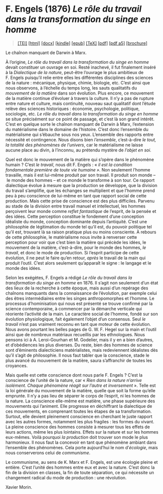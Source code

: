 # F. Engels (1876)  <em>Le rôle du travail dans la transformation du singe en homme</em> 

>  <a target="_blank" title="Source XML/TEI" class="mime48 tei" href="https://hurlus.github.io/tei/engels1876_singe.xml">[TEI]</a>  <a target="_blank" title="HTML une page" class="mime48 html" href="https://hurlus.github.io/engels1876_singe/engels1876_singe.html">[html]</a>  <a target="_blank" title="Bureautique (LibreOffice, MS.Word)" class="mime48 docx" href="https://hurlus.github.io/engels1876_singe/engels1876_singe.docx">[docx]</a>  <a target="_blank" title="Amazon.kindle" class="mime48 mobi" href="https://hurlus.github.io/engels1876_singe/engels1876_singe.mobi">[kindle]</a>  <a target="_blank" title="EPUB, pour liseuses et téléphones" class="mime48 epub" href="https://hurlus.github.io/engels1876_singe/engels1876_singe.epub">[epub]</a>  <a target="_blank" title="LaTeX" class="mime48 tex" href="https://hurlus.github.io/engels1876_singe/engels1876_singe.tex">[TeX]</a>  <a target="_blank" title="PDF à imprimer, A4 2 colonnes" class="mime48 pdf" href="https://hurlus.github.io/engels1876_singe/engels1876_singe.pdf">[pdf]</a>  <a target="_blank" title="PDF à lire, A5 une colonne" class="mime48 a5" href="https://hurlus.github.io/engels1876_singe/engels1876_singe_a5.pdf">[pdf a5]</a>  <a target="_blank" title="Brochure à agrafer, pdf imposé pour imprimante recto/verso" class="mime48 brochure" href="https://hurlus.github.io/engels1876_singe/engels1876_singe_brochure.pdf">[brochure]</a> 



<article xmlns="http://www.w3.org/1999/xhtml">
  <p class="label">Le chaînon manquant de Darwin à Marx.</p>
  <p class="p noindent">À l’origine, <em>Le rôle du travail dans la transformation du singe en homme</em> devait constituer un ouvrage en soi. Resté inachevé, il fut finalement inséré à la <em>Dialectique de la nature</em>, peut-être l’ouvrage le plus ambitieux de F. Engels puisqu’il relie entre elles les différentes disciplines des sciences de la nature : mécanique, physique, chimie, biologie, etc. C’est ainsi que nous observons, à l’échelle du temps long, les sauts qualitatifs du <em>mouvement de la matière</em> dans son évolution. Plus encore, ce mouvement de la matière continue d’évoluer à travers la culture. Il n’y a pas de rupture entre nature et culture, mais continuité, nouveau saut qualitatif dont l’étude relève des sciences historiques : économie, psychologie, politique, sociologie, etc. <em>Le rôle du travail dans la transformation du singe en homme</em> se situe précisément sur ce point de passage, et c’est là son grand intérêt. C’est en quelque sorte le chaînon manquant de Darwin à Marx, l’extension du matérialisme dans le domaine de l’histoire. C’est donc l’ensemble du matérialisme qui s’ébauche sous nos yeux. L’ensemble des rapports entre nécessité et contingence. Nous disons bien <em>l’ensemble</em>, c’est-à-dire <em>le tout, la totalité des phénomènes de l’univers</em>, car le matérialisme ne laisse aucune place au divin, à l’inconnu, au prétendu mystère de <em>l’objet en soi</em>.</p>
  <p class="p">Quel est donc le mouvement de la matière qui s’opère dans le phénomène humain ? C’est <em>le travail</em>, nous dit F. Engels : « <em>il est la condition fondamentale première de toute vie humaine »</em>. Non seulement l’homme travaille, mais il est lui-même produit par son travail. Il produit son monde – le monde des hommes – et ce monde le transforme à son tour. Ce rapport dialectique évolue à mesure que la production se développe, que la division du travail s’amplifie, que les échanges se multiplient et que l’homme prend peu à peu conscience de lui-même en tant que rapport social de cette production. Mais cette prise de conscience est des plus difficiles. Parvenu au stade de la division entre travail manuel et intellectuel, les hommes perçoivent leur monde comme <em>reflet fantastique</em> de l’esprit, de la pensée et des idées. Cette perception constitue le fondement d’une conception idéaliste du monde, conception dominante depuis l’antiquité. C’est une philosophie de légitimation du monde tel qu’il est, du pouvoir politique tel qu’il est, trouvant là sa raison pratique plus ou moins consciente. À rebours de cette philosophie, le matérialisme nous invite à renverser cette perception pour voir que c’est bien la matière qui précède les idées, le mouvement de la matière, c’est-à-dire, pour le monde des hommes, <em>le travail</em>, et donc le mode de production. Si l’esprit participe de cette évolution, il ne peut le faire qu’en retour, <em>après</em> le travail de la main qui produit l’outil. C’est alors seulement qu’apparaît le signe : le langage et le monde des idées.</p>
  <p class="p">Selon les exégètes, F. Engels a rédigé <em>Le rôle du travail dans la transformation du singe en homme</em> en 1876. Il s’agit non seulement d’un état des lieux de la recherche à cette époque, mais aussi d’un repérage des chaînons manquants dans la connaissance de l’évolution, par exemple celui des êtres intermédiaires entre les singes anthropomorphes et l’homme. Le processus d’hominisation qui nous est présenté se trouve confirmé par la science contemporaine, à commencer par la démarche verticale qui réoriente l’activité de la main. Le caractère social de l’homme, fondé sur son évolution physiologique, fait également l’objet d’un consensus. Seul <em>le travail</em> n’est pas vraiment reconnu en tant que moteur de cette évolution. Nous avons pourtant les belles pages de G. W. F. Hegel sur la main et l’outil ainsi que de nombreux matériaux recueillis par les ethnologues. Nous pensons ici à A. Leroi-Gourhan et M. Godelier, mais il y en a bien d’autres, et d’obédiences les plus diverses. Du reste, bien des hommes de science sont d’éminents dialecticiens matérialistes, mais redeviennent idéalistes dès qu’il s’agit de philosophie. Il nous faut tabler que la conscience, stade le plus avancé du mouvement de la matière, saura s’affranchir de toutes les croyances.</p>
  <p class="p">Mais quelle est cette conscience dont nous parle F. Engels ? C’est la conscience de l’unité de la nature, car « <em>Rien dans la nature n’arrive isolément. Chaque phénomène réagit sur l’autre et inversement</em> ». Telle est la loi générale du mouvement de la matière, quelle que soit la forme qu’elle emprunte. Il n’y a pas lieu de séparer le corps de l’esprit, ni les hommes de la nature. La conscience elle-même est matière, une phase supérieure des mouvements qui l’animent. Elle progresse en déchiffrant la dialectique de ces mouvements, en comprenant toutes les étapes de sa transformation. Surtout, elle devient pleinement conscience en cherchant le juste rapport avec les autres formes, notamment les plus fragiles : les formes du vivant. La pleine conscience des hommes consiste à mesurer tous les effets de leurs actions, même les plus lointains. Effets sur la nature et sur les hommes eux-mêmes. Voilà pourquoi <em>la production</em> doit trouver son mode le plus harmonieux. Il nous faut la concevoir en tant que phénomène ambiant dans l’ensemble des phénomènes. Cela porte aujourd’hui le nom d’<em>écologie</em>, mais nous conserverons celui de <em>communisme</em>.</p>
  <p class="p">Le communisme, au sens de K. Marx et F. Engels, est une écologie pleine et entière. C’est l’unité des hommes entre eux et avec la nature. C’est donc la fin de la division en classes, la fin de toute séparation, ce qui nécessite un changement radical du mode de production : une révolution.</p>
  <p class="p right">Xavier Morin.</p>
  <br class="space "/>
</article>
